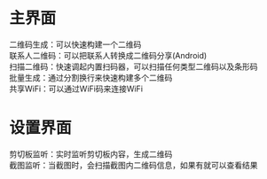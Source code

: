 # 主界面
二维码生成：可以快速构建一个二维码  
联系人二维码：可以把联系人转换成二维码分享(Android)  
扫描二维码：快速调起内置扫码器，可以扫描任何类型二维码以及条形码  
批量生成：通过分割换行来快速构建多个二维码  
共享WiFi：可以通过WiFi码来连接WiFi  
# 设置界面
剪切板监听：实时监听剪切板内容，生成二维码  
截图监听：当截图时，会扫描截图内二维码信息，如果有就可以查看结果
